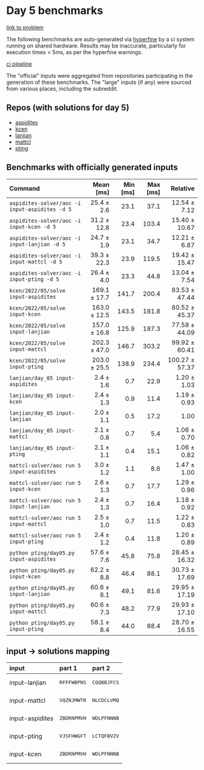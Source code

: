 # Day 5 benchmarks

[link to problem](http://adventofcode.com/2022/day/5)

The following benchmarks are auto-generated via [hyperfine](https://github.com/sharkdp/hyperfine) by a ci system running on shared hardware. Results may be inaccurate, particularly for execution times < 5ms, as per the hyperfine warnings.

[ci pipeline](http://ci.papercode.net:8080/teams/aoc2022/pipelines/aoc-compare-2022)

The "official" inputs were aggregated from repositories participating in the generation of these benchmarks. The "large" inputs (if any) were sourced from various places, including the subreddit.

## Repos (with solutions for day 5)


- [aspidites](https://github.com/aspidites/aoc2022)
- [kcen](https://github.com/kcen/AdventOfCode)
- [lanjian](https://github.com/LanJian/aoc-2022)
- [mattcl](https://github.com/mattcl/aoc2022)
- [pting](https://github.com/pting/aoc2022)

## Benchmarks with officially generated inputs
| Command | Mean [ms] | Min [ms] | Max [ms] | Relative |
|:---|---:|---:|---:|---:|
| `aspidites-solver/aoc -i input-aspidites -d 5` | 25.4 ± 2.6 | 23.1 | 37.1 | 12.54 ± 7.12 |
| `aspidites-solver/aoc -i input-kcen -d 5` | 31.2 ± 12.8 | 23.4 | 103.4 | 15.40 ± 10.67 |
| `aspidites-solver/aoc -i input-lanjian -d 5` | 24.7 ± 1.9 | 23.1 | 34.7 | 12.21 ± 6.87 |
| `aspidites-solver/aoc -i input-mattcl -d 5` | 39.3 ± 22.3 | 23.9 | 119.5 | 19.42 ± 15.47 |
| `aspidites-solver/aoc -i input-pting -d 5` | 26.4 ± 4.0 | 23.3 | 44.8 | 13.04 ± 7.54 |
| `kcen/2022/05/solve input-aspidites` | 169.1 ± 17.7 | 141.7 | 200.4 | 83.53 ± 47.44 |
| `kcen/2022/05/solve input-kcen` | 163.0 ± 12.5 | 143.5 | 181.8 | 80.52 ± 45.37 |
| `kcen/2022/05/solve input-lanjian` | 157.0 ± 16.8 | 125.9 | 187.3 | 77.58 ± 44.09 |
| `kcen/2022/05/solve input-mattcl` | 202.3 ± 47.0 | 146.7 | 303.2 | 99.92 ± 60.41 |
| `kcen/2022/05/solve input-pting` | 203.0 ± 25.5 | 138.9 | 234.4 | 100.27 ± 57.37 |
| `lanjian/day_05 input-aspidites` | 2.4 ± 1.6 | 0.7 | 22.9 | 1.20 ± 1.03 |
| `lanjian/day_05 input-kcen` | 2.4 ± 1.3 | 0.9 | 11.4 | 1.19 ± 0.93 |
| `lanjian/day_05 input-lanjian` | 2.0 ± 1.1 | 0.5 | 17.2 | 1.00 |
| `lanjian/day_05 input-mattcl` | 2.1 ± 0.8 | 0.7 | 5.4 | 1.06 ± 0.70 |
| `lanjian/day_05 input-pting` | 2.1 ± 1.1 | 0.4 | 15.1 | 1.06 ± 0.82 |
| `mattcl-solver/aoc run 5 input-aspidites` | 3.0 ± 1.2 | 1.1 | 8.6 | 1.47 ± 1.00 |
| `mattcl-solver/aoc run 5 input-kcen` | 2.6 ± 1.3 | 0.7 | 17.7 | 1.29 ± 0.96 |
| `mattcl-solver/aoc run 5 input-lanjian` | 2.4 ± 1.3 | 0.7 | 16.4 | 1.18 ± 0.92 |
| `mattcl-solver/aoc run 5 input-mattcl` | 2.5 ± 1.0 | 0.7 | 11.5 | 1.22 ± 0.83 |
| `mattcl-solver/aoc run 5 input-pting` | 2.4 ± 1.2 | 0.4 | 11.8 | 1.20 ± 0.89 |
| `python pting/day05.py input-aspidites` | 57.6 ± 7.6 | 45.8 | 75.8 | 28.45 ± 16.32 |
| `python pting/day05.py input-kcen` | 62.2 ± 8.8 | 46.4 | 88.1 | 30.73 ± 17.69 |
| `python pting/day05.py input-lanjian` | 60.6 ± 8.1 | 49.1 | 81.6 | 29.95 ± 17.19 |
| `python pting/day05.py input-mattcl` | 60.6 ± 7.3 | 48.2 | 77.9 | 29.93 ± 17.10 |
| `python pting/day05.py input-pting` | 58.1 ± 8.4 | 44.0 | 88.4 | 28.70 ± 16.55 |

## input -> solutions mapping
|input|part 1|part 2|
|:---|:---|:---|
|input-lanjian|<pre>RFFFWBPNS</pre>|<pre>CQQBBJFCS</pre>|
|input-mattcl|<pre>VQZNJMWTR</pre>|<pre>NLCDCLVMQ</pre>|
|input-aspidites|<pre>ZBDRNPMVH</pre>|<pre>WDLPFNNNB</pre>|
|input-pting|<pre>VJSFHWGFT</pre>|<pre>LCTQFBVZV</pre>|
|input-kcen|<pre>ZBDRNPMVH</pre>|<pre>WDLPFNNNB</pre>|
